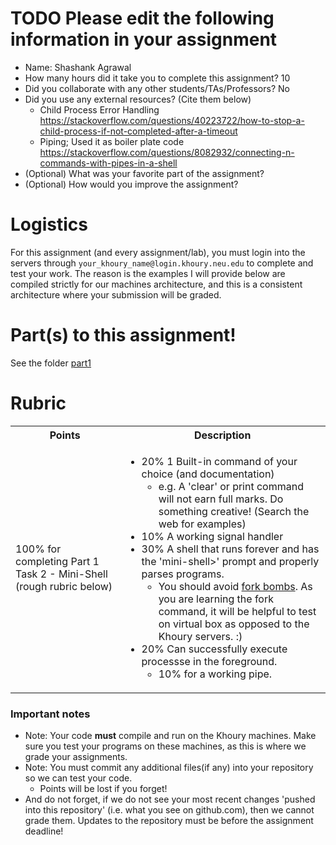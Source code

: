 # TODO Please edit the following information in your assignment

- Name: Shashank Agrawal
- How many hours did it take you to complete this assignment? 10
- Did you collaborate with any other students/TAs/Professors? No
- Did you use any external resources? (Cite them below)
  - Child Process Error Handling https://stackoverflow.com/questions/40223722/how-to-stop-a-child-process-if-not-completed-after-a-timeout
  - Piping; Used it as boiler plate code https://stackoverflow.com/questions/8082932/connecting-n-commands-with-pipes-in-a-shell
- (Optional) What was your favorite part of the assignment?
- (Optional) How would you improve the assignment?

# Logistics

For this assignment (and every assignment/lab), you must login into the servers through `your_khoury_name@login.khoury.neu.edu` to complete and test your work. The reason is the examples I will provide below are compiled strictly for our machines architecture, and this is a consistent architecture where your submission will be graded.

# Part(s) to this assignment!

See the folder [part1](./part1/)

# Rubric

 <table>
  <tbody>
    <tr>
      <th>Points</th>
      <th align="center">Description</th>
    </tr>
     <tr>
      <td>100% for completing Part 1 Task 2 - Mini-Shell (rough rubric below)</td>
      <td align="left"><ul><li>20% 1 Built-in command of your choice (and documentation)<ul><li> e.g. A 'clear' or print command will not earn full marks. Do something creative! (Search the web for examples)</li></ul></li><li>10% A working signal handler</li><li>30% A shell that runs forever and has the 'mini-shell>' prompt and properly parses programs.<ul><li> You should avoid <a href="https://en.wikipedia.org/wiki/Fork_bomb">fork bombs</a>. As you are learning the fork command, it will be helpful to test on virtual box as opposed to the Khoury servers. :)</li></ul></li><li>20% Can successfully execute processse in the foreground.<ul><li> 10% for a working pipe.</li></ul></li></ul></td>
    </tr>
  </tbody>
</table>

### Important notes

* Note: Your code **must** compile and run on the Khoury machines. Make sure you test your programs on these machines, as this is where we grade your assignments.
* Note: You must commit any additional files(if any) into your repository so we can test your code.
  * Points will be lost if you forget!
* And do not forget, if we do not see your most recent changes 'pushed into this repository' (i.e. what you see on github.com), then we cannot grade them. Updates to the repository must be before the assignment deadline!
